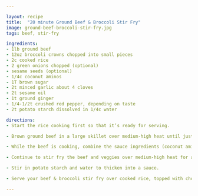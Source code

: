 ```yaml
---

layout: recipe
title:  "20 minute Ground Beef & Broccoli Stir Fry"
image: ground-beef-broccoli-stir-fry.jpg
tags: beef, stir-fry

ingredients:
- 1lb ground beef
- 12oz broccoli crowns chopped into small pieces
- 2c cooked rice
- 2 green onions chopped (optional)
- sesame seeds (optional)
- 1/4c coconut aminos
- 1T brown sugar
- 2t minced garlic about 4 cloves
- 2t sesame oil
- 1t ground ginger
- 1/4-1/2t crushed red pepper, depending on taste
- 2t potato starch dissolved in 1/4c water

directions:
- Start the rice cooking first so that it’s ready for serving.

- Brown ground beef in a large skillet over medium-high heat until just cooked through, breaking it into bite-sized pieces as you go, but not crumbling. Drain the fat and return the beef to the pan.

- While the beef is cooking, combine the sauce ingredients (coconut aminos, brown sugar, minced garlic, sesame oil, ground ginger, crushed red pepper) and chop your broccoli. Stir the broccoli and sauce into the skillet with the browned ground beef.

- Continue to stir fry the beef and veggies over medium-high heat for about five minutes until broccoli is crisp-tender and sauce has thickened, stirring occasionally.

- Stir in potato starch and water to thicken into a sauce.

- Serve your beef & broccoli stir fry over cooked rice, topped with chopped green onion and sesame seeds (optional).

---
```

